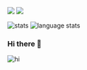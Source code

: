 <a href="https://github.com/emanuelschmoczer"><img src="https://img.shields.io/github/followers/emanuelschmoczer?label=Follow&style=social"></a> <a href="https://www.codewars.com/users/emanuelschmoczer" target="_blank"><img src="https://www.codewars.com/users/emanuelschmoczer/badges/small"></a>

![stats](https://github-readme-stats.vercel.app/api?username=emanuelschmoczer&show_icons=true&hide_border=true&count_private=true&theme=dark)
![language stats](https://github-readme-stats.vercel.app/api/top-langs/?username=emanuelschmoczer&layout=compact&hide_border=true&langs_count=6&hide=scss,css&count_private=true&theme=dark)

### Hi there 👋

![hi](https://user-images.githubusercontent.com/905292/111006146-8847d080-838c-11eb-9b22-aa34aa10aba6.gif)
